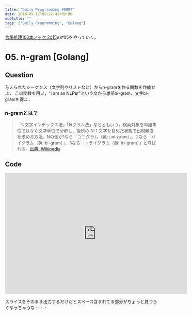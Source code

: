 ```yaml
---
title: "Daily Programming #0007"
date: 2018-05-12T00:22:42+09:00
subtitle: ""
tags: ["Daily_Programming", "Golang"]
---
```


[言語処理100本ノック 2015][1]の#05をやっていく。

[1]:http://www.cl.ecei.tohoku.ac.jp/nlp100/#ch1

# 05. n-gram [Golang]

## Question

与えられたシーケンス（文字列やリストなど）からn-gramを作る関数を作成せよ．
この関数を用い，"I am an NLPer"という文から単語bi-gram，文字bi-gramを得よ．

### n-gramとは？

> 「N文字インデックス法」「Nグラム法」などともいう。検索対象を単語単位ではなく文字単位で分解し、後続の N-1 文字を含めた状態で出現頻度を求める方法。Nの値が1なら「ユニグラム（英: uni-gram）」、2なら「バイグラム（英: bi-gram）」、3なら「トライグラム（英: tri-gram）」と呼ばれる。[出典: Wikipedia](https://ja.wikipedia.org/wiki/%E5%85%A8%E6%96%87%E6%A4%9C%E7%B4%A2 "by Wikipedia")

## Code

<iframe src='https://glot.io/snippets/f0w713x1xo/embed' frameborder='0' scrolling='no' sandbox='allow-forms allow-pointer-lock allow-popups allow-same-origin allow-scripts' width='600' height='400'></iframe>

スライスをそのまま出力するだけだとスペース含まれてる部分がちょっと見づらくなっちゃうな・・・
